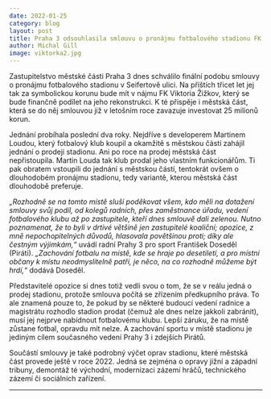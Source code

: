 ```yaml
---
date: 2022-01-25
category: blog
layout: post
title: Praha 3 odsouhlasila smlouvu o pronájmu fotbalového stadionu FK Viktoria Žižkov 
author: Michal Gill
image: viktorka2.jpg
---
```


Zastupitelstvo městské části Praha 3 dnes schválilo finální podobu smlouvy o pronájmu fotbalového stadionu v Seifertově ulici. Na příštích třicet let jej tak za symbolickou korunu bude mít v nájmu FK Viktoria Žižkov, který se bude finančně podílet na jeho rekonstrukci. K té přispěje i městská část, která se do něj smlouvou již v letošním roce zavazuje investovat 25 milionů korun. 

Jednání probíhala poslední dva roky. Nejdříve s developerem Martinem Loudou, který fotbalový klub koupil a okamžitě s městskou částí zahájil jednání o prodeji stadionu. Ani po roce na prodej městská část nepřistoupila. Martin Louda tak klub prodal jeho vlastním funkcionářům. Ti pak obratem vstoupili do jednání s městskou částí, tentokrát ovšem o dlouhodobém pronájmu stadionu, tedy variantě, kterou městská část dlouhodobě preferuje. 

*„Rozhodně se na tomto místě sluší poděkovat všem, kdo měli na dotažení smlouvy svůj podíl, od kolegů radních, přes zaměstnance úřadu, vedení fotbalového klubu až po zastupitele, kteří dnes smlouvě dali zelenou. Nutno poznamenat, že to byli v drtivé většině jen zastupitelé koaliční; opozice, z mně nepochopitelných důvodů, hlasovala povětšinou proti; díky ale čestným výjimkám,“* uvádí radní Prahy 3 pro sport František Doseděl (Piráti). *„Zachování fotbalu na místě, kde se hraje po desetiletí, a pro místní občany k místu neodmyslitelně patří, je něco, na co rozhodně můžeme být hrdí,“* dodává Doseděl. 

Představitelé opozice si dnes totiž vedli svou o tom, že se v reálu jedná o prodej stadionu, protože smlouva počítá se zřízením předkupního práva. To ale znamená pouze to, že pokud by se některé budoucí vedení radnice a magistrátu rozhodlo stadion prodat (čemuž ale dnes nelze jakkoli zabránit), musí jej nejprve nabídnout fotbalovému klubu. Lepší záruku, že na místě zůstane fotbal, opravdu mít nelze. A zachování sportu v místě stadionu je jediným cílem současného vedení Prahy 3 i zdejších Pirátů. 

Součástí smlouvy je také podrobný výčet oprav stadionu, které městská část provede ještě v roce 2022. Jedná se zejména o opravy jižní a západní tribuny, demontáž té východní, modernizaci zázemí hráčů, technického zázemí či sociálních zařízení. 

- - -
